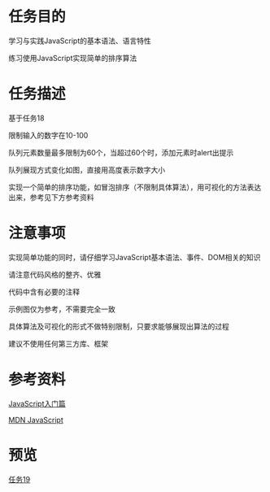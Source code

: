 # 任务目的

学习与实践JavaScript的基本语法、语言特性

练习使用JavaScript实现简单的排序算法

# 任务描述

基于任务18

限制输入的数字在10-100

队列元素数量最多限制为60个，当超过60个时，添加元素时alert出提示

队列展现方式变化如图，直接用高度表示数字大小

实现一个简单的排序功能，如冒泡排序（不限制具体算法），用可视化的方法表达出来，参考见下方参考资料

# 注意事项

实现简单功能的同时，请仔细学习JavaScript基本语法、事件、DOM相关的知识

请注意代码风格的整齐、优雅

代码中含有必要的注释

示例图仅为参考，不需要完全一致

具体算法及可视化的形式不做特别限制，只要求能够展现出算法的过程

建议不使用任何第三方库、框架

# 参考资料

[JavaScript入门篇](http://www.imooc.com/learn/36)

[MDN JavaScript](https://developer.mozilla.org/zh-CN/docs/Web/JavaScript)

# 预览

[任务19](https://zy343134464.github.io/js-IFE2016/task19/task.html)